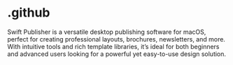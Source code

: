 # .github
Swift Publisher is a versatile desktop publishing software for macOS, perfect for creating professional layouts, brochures, newsletters, and more. With intuitive tools and rich template libraries, it’s ideal for both beginners and advanced users looking for a powerful yet easy-to-use design solution.
